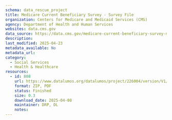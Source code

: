 ```yaml
---
schema: data_rescue_project 
title: Medicare Current Beneficiary Survey - Survey File
organization: Centers for Medicare and Medicaid Services (CMS)
agency: Department of Health and Human Services
websites: data.cms.gov
data_source: https://data.cms.gov/medicare-current-beneficiary-survey-mcbs/medicare-current-beneficiary-survey-survey-file
description: 
last_modified: 2025-04-23
metadata_available: No
metadata_url: 
category:
  - Social Services 
  - Health & Healthcare 
resources:
  - id: 808
    url: https://www.datalumos.org/datalumos/project/226004/version/V1/view
    format: ZIP, PDF
    status: Finished
    size: 0.3
    download_date: 2025-04-08
    maintainer: DRP, DL
    notes: 
---
```

